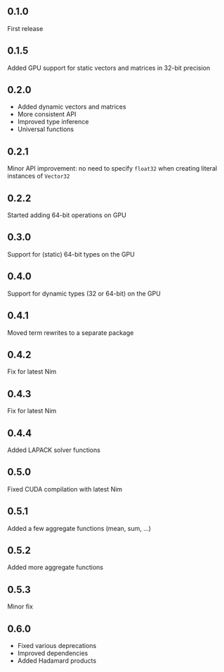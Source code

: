 ## 0.1.0

First release

## 0.1.5

Added GPU support for static vectors and matrices in 32-bit precision

## 0.2.0

* Added dynamic vectors and matrices
* More consistent API
* Improved type inference
* Universal functions

## 0.2.1

Minor API improvement: no need to specify `float32` when creating literal
instances of `Vector32`

## 0.2.2

Started adding 64-bit operations on GPU

## 0.3.0

Support for (static) 64-bit types on the GPU

## 0.4.0

Support for dynamic types (32 or 64-bit) on the GPU

## 0.4.1

Moved term rewrites to a separate package

## 0.4.2

Fix for latest Nim

## 0.4.3

Fix for latest Nim

## 0.4.4

Added LAPACK solver functions

## 0.5.0

Fixed CUDA compilation with latest Nim

## 0.5.1

Added a few aggregate functions (mean, sum, ...)

## 0.5.2

Added more aggregate functions

## 0.5.3

Minor fix

## 0.6.0

* Fixed various deprecations
* Improved dependencies
* Added Hadamard products